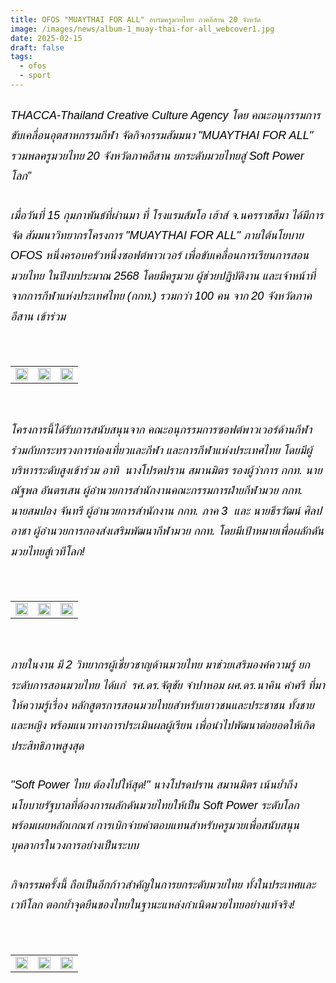 ```yaml
---
title: OFOS "MUAYTHAI FOR ALL" อบรมครูมวยไทย ภาคอีสาน 20 จังหวัด
image: /images/news/album-1_muay-thai-for-all_webcover1.jpg
date: 2025-02-15
draft: false
tags:
  - ofos
  - sport
---
```

<style>
    body {
        color: black;
    }

    h3 {
        color: #ca2031;
        font-family: "IBM Plex Sans Thai", sans-serif;
        font-weight: bold;
        font-size: 26px;
        line-height: 1.8;
    }

    h4 {
        color: black;
        font-family: "IBM Plex Sans Thai", sans-serif;
        font-weight: bold;
        font-size: 20px;
        line-height: 1.8;
    }

h5 {
        color: black;
        font-family: "sarabun", sans-serif;
        font-weight: lighter;
        font-size: 18px;
        line-height: 1.8;
    }
</style>

##### THACCA-Thailand Creative Culture Agency โดย คณะอนุกรรมการขับเคลื่อนอุตสาหกรรมกีฬา จัดกิจกรรมสัมมนา "MUAYTHAI FOR ALL" รวมพลครูมวยไทย 20 จังหวัดภาคอีสาน ยกระดับมวยไทยสู่ Soft Power โลก” 

##### เมื่อวันที่ 15 กุมภาพันธ์ที่ผ่านมา ที่ โรงแรมส้มโอ เฮ้าส์ จ.นครราชสีมา ได้มีการจัด สัมมนาวิทยากรโครงการ "MUAYTHAI FOR ALL" ภายใต้นโยบาย OFOS หนึ่งครอบครัวหนึ่งซอฟต์พาวเวอร์ เพื่อขับเคลื่อนการเรียนการสอนมวยไทย ในปีงบประมาณ 2568 โดยมีครูมวย ผู้ช่วยปฏิบัติงาน และเจ้าหน้าที่จากการกีฬาแห่งประเทศไทย (กกท.) รวมกว่า 100 คน จาก 20 จังหวัดภาคอีสาน เข้าร่วม  

<p><br></p>
<table style="width: 100%; border-collapse: collapse; border: 0px solid rgb(255, 255, 255);">
    <tbody>
        <tr>
            <td style="width: 33.3333%; border: 0px solid rgb(255, 255, 255);"><img src="/images/album-1_muay-thai-for-all_x_2.jpg" style="width: 100%;object-fit;"><br></td>
            <td style="width: 33.3333%; border: 0px solid rgb(255, 255, 255);"><img src="/images/album-1_muay-thai-for-all_x_5.jpg" style="width: 100%;object-fit;"><br></td>
            <td style="width: 33.3333%; border: 0px solid rgb(255, 255, 255);"><img src="/images/album-1_muay-thai-for-all_x_3.jpg" style="width: 100%;object-fit;"><br></td>
        </tr> </tr>
    </tbody>
</table>

<p><br></p>

##### โครงการนี้ได้รับการสนับสนุนจาก คณะอนุกรรมการซอฟต์พาวเวอร์ด้านกีฬา ร่วมกับกระทรวงการท่องเที่ยวและกีฬา และการกีฬาแห่งประเทศไทย โดยมีผู้บริหารระดับสูงเข้าร่วม อาทิ  นางโปรดปราน สมานมิตร รองผู้ว่าการ กกท. นายณัฐพล อันตรเสน ผู้อำนวยการสำนักงานคณะกรรมการฝ่ายกีฬามวย กกท.  นายสมปอง จันทรี ผู้อำนวยการสำนักงาน กกท. ภาค 3  และ นายธีรวัฒน์ ศิลปอาชา ผู้อำนวยการกองส่งเสริมพัฒนากีฬามวย กกท. โดยมีเป้าหมายเพื่อผลักดันมวยไทยสู่เวทีโลก!

<p><br></p>
<table style="width: 100%; border-collapse: collapse; border: 0px solid rgb(255, 255, 255);">
    <tbody>
        <tr>
            <td style="width: 33.3333%; border: 0px solid rgb(255, 255, 255);"><img src="/images/album-1_muay-thai-for-all_x_9.jpg" style="width: 100%;object-fit;"><br></td>
            <td style="width: 33.3333%; border: 0px solid rgb(255, 255, 255);"><img src="/images/album-1_muay-thai-for-all_x_8.jpg" style="width: 100%;object-fit;"><br></td>
            <td style="width: 33.3333%; border: 0px solid rgb(255, 255, 255);"><img src="/images/album-1_muay-thai-for-all_x_12.jpg" style="width: 100%;object-fit;"><br></td>
        </tr> </tr>
    </tbody>
</table>

<p><br></p>

##### ภายในงาน มี 2 วิทยากรผู้เชี่ยวชาญด้านมวยไทย มาช่วยเสริมองค์ความรู้ ยกระดับการสอนมวยไทย ได้แก่  รศ.ดร.จัตุชัย จำปาหอม ผศ.ดร.นาคิน คำศรี ที่มาให้ความรู้เรื่อง หลักสูตรการสอนมวยไทยสำหรับเยาวชนและประชาชน ทั้งชายและหญิง พร้อมแนวทางการประเมินผลผู้เรียน เพื่อนำไปพัฒนาต่อยอดให้เกิดประสิทธิภาพสูงสุด  

##### "Soft Power ไทย ต้องไปให้สุด!" นางโปรดปราน สมานมิตร เน้นย้ำถึงนโยบายรัฐบาลที่ต้องการผลักดันมวยไทยให้เป็น Soft Power ระดับโลก พร้อมเผยหลักเกณฑ์ การเบิกจ่ายค่าตอบแทนสำหรับครูมวยเพื่อสนับสนุนบุคลากรในวงการอย่างเป็นระบบ  

##### กิจกรรมครั้งนี้ ถือเป็นอีกก้าวสำคัญในการยกระดับมวยไทย ทั้งในประเทศและเวทีโลก ตอกย้ำจุดยืนของไทยในฐานะแหล่งกำเนิดมวยไทยอย่างแท้จริง!

<p><br></p>
<table style="width: 100%; border-collapse: collapse; border: 0px solid rgb(255, 255, 255);">
    <tbody>
        <tr>
            <td style="width: 33.3333%; border: 0px solid rgb(255, 255, 255);"><img src="/images/album-1_muay-thai-for-all_x_10.jpg" style="width: 100%;object-fit;"><br></td>
            <td style="width: 33.3333%; border: 0px solid rgb(255, 255, 255);"><img src="/images/album-1_muay-thai-for-all_x_6.jpg" style="width: 100%;object-fit;"><br></td>
            <td style="width: 33.3333%; border: 0px solid rgb(255, 255, 255);"><img src="/images/album-1_muay-thai-for-all_x_10.jpg" style="width: 100%;object-fit;"><br></td>
        </tr> </tr>
    </tbody>
</table>

<p><br></p>
